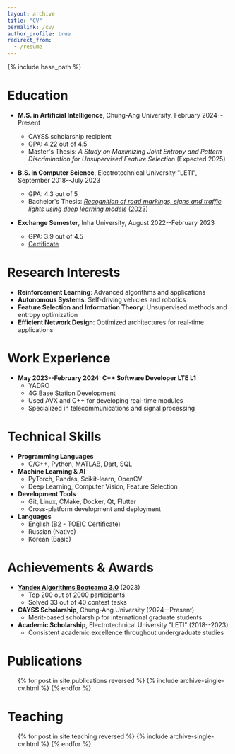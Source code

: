 ```yaml
---
layout: archive
title: "CV"
permalink: /cv/
author_profile: true
redirect_from:
  - /resume
---
```


{% include base_path %}

Education
======
* **M.S. in Artificial Intelligence**, Chung-Ang University, February 2024--Present
  * CAYSS scholarship recipient
  * GPA: 4.22 out of 4.5
  * Master's Thesis: *A Study on Maximizing Joint Entropy and Pattern Discrimination for Unsupervised Feature Selection* (Expected 2025)

* **B.S. in Computer Science**, Electrotechnical University "LETI", September 2018--July 2023
  * GPA: 4.3 out of 5
  * Bachelor's Thesis: [*Recognition of road markings, signs and traffic lights using deep learning models*](https://github.com/KhrTim/Traffic-Signs-Recognition-Thesis) (2023)

* **Exchange Semester**, Inha University, August 2022--February 2023
  * GPA: 3.9 out of 4.5
  * [Certificate](https://github.com/KhrTim/Certificates/blob/main/KHAIRULOV%20TIMUR-1.pdf)

Research Interests
======
* **Reinforcement Learning**: Advanced algorithms and applications
* **Autonomous Systems**: Self-driving vehicles and robotics
* **Feature Selection and Information Theory**: Unsupervised methods and entropy optimization
* **Efficient Network Design**: Optimized architectures for real-time applications

Work Experience
======
* **May 2023--February 2024: C++ Software Developer LTE L1**
  * YADRO
  * 4G Base Station Development
  * Used AVX and C++ for developing real-time modules
  * Specialized in telecommunications and signal processing

Technical Skills
======
* **Programming Languages**
  * C/C++, Python, MATLAB, Dart, SQL
* **Machine Learning & AI**
  * PyTorch, Pandas, Scikit-learn, OpenCV
  * Deep Learning, Computer Vision, Feature Selection
* **Development Tools**
  * Git, Linux, CMake, Docker, Qt, Flutter
  * Cross-platform development and deployment
* **Languages**
  * English (B2 - [TOEIC Certificate](https://github.com/KhrTim/Certificates/blob/main/TOEIC_Score.JPG))
  * Russian (Native)
  * Korean (Basic)

Achievements & Awards
======
* **[Yandex Algorithms Bootcamp 3.0](https://github.com/KhrTim/Certificates/blob/main/yandex-certificate.pdf)** (2023)
  * Top 200 out of 2000 participants
  * Solved 33 out of 40 contest tasks
* **CAYSS Scholarship**, Chung-Ang University (2024--Present)
  * Merit-based scholarship for international graduate students
* **Academic Scholarship**, Electrotechnical University "LETI" (2018--2023)
  * Consistent academic excellence throughout undergraduate studies

Publications
======
  <ul>{% for post in site.publications reversed %}
    {% include archive-single-cv.html %}
  {% endfor %}</ul>
  
Teaching
======
  <ul>{% for post in site.teaching reversed %}
    {% include archive-single-cv.html %}
  {% endfor %}</ul>
